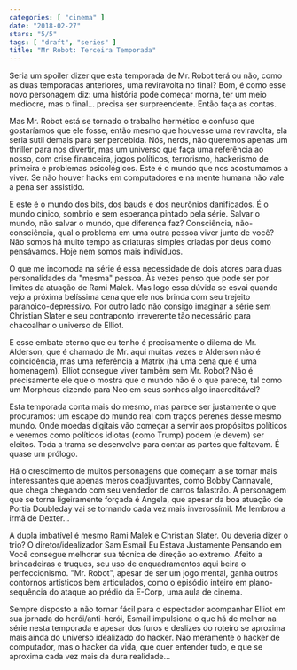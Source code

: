 ```yaml
---
categories: [ "cinema" ]
date: "2018-02-27"
stars: "5/5"
tags: [ "draft", "series" ]
title: "Mr Robot: Terceira Temporada"
---
```

Seria um spoiler dizer que esta temporada de Mr. Robot terá ou não,
como as duas temporadas anteriores, uma reviravolta no final? Bom,
é como esse novo personagem diz: uma história pode começar morna,
ter um meio medíocre, mas o final... precisa ser surpreendente. Então
faça as contas.

Mas Mr. Robot está se tornado o trabalho hermético e confuso que
gostaríamos que ele fosse, então mesmo que houvesse uma reviravolta,
ela seria sutil demais para ser percebida. Nós, nerds, não queremos
apenas um thriller para nos divertir, mas um universo que faça uma
referência ao nosso, com crise financeira, jogos políticos, terrorismo,
hackerismo de primeira e problemas psicológicos. Este é o mundo que
nos acostumamos a viver. Se não houver hacks em computadores e na mente
humana não vale a pena ser assistido.

E este é o mundo dos bits, dos bauds e dos neurônios danificados. É
o mundo cínico, sombrio e sem esperança pintado pela série. Salvar
o mundo, não salvar o mundo, que diferença faz? Consciência,
não-consciência, qual o problema em uma outra pessoa viver junto de
você? Não somos há muito tempo as criaturas simples criadas por deus
como pensávamos. Hoje nem somos mais indivíduos.

O que me incomoda na série é essa necessidade de dois atores para
duas personalidades da "mesma" pessoa. Às vezes penso que pode ser
por limites da atuação de Rami Malek. Mas logo essa dúvida se esvai
quando vejo a próxima belíssima cena que ele nos brinda com seu trejeito
paranoico-depressivo. Por outro lado não consigo imaginar a série sem
Christian Slater e seu contraponto irreverente tão necessário para
chacoalhar o universo de Elliot.

E esse embate eterno que eu tenho é precisamente o dilema de
Mr. Alderson, que é chamado de Mr. aqui muitas vezes e Alderson não
é coincidência, mas uma referência a Matrix (há uma cena que é
uma homenagem). Elliot consegue viver também sem Mr. Robot? Não é
precisamente ele que o mostra que o mundo não é o que parece, tal como
um Morpheus dizendo para Neo em seus sonhos algo inacreditável?

Esta temporada conta mais do mesmo, mas parece ser justamente o que
procuramos: um escape do mundo real com traços perenes desse mesmo
mundo. Onde moedas digitais vão começar a servir aos propósitos
políticos e veremos como políticos idiotas (como Trump) podem (e
devem) ser eleitos. Toda a trama se desenvolve para contar as partes
que faltavam. É quase um prólogo.

Há o crescimento de muitos personagens que começam a se tornar mais
interessantes que apenas meros coadjuvantes, como Bobby Cannavale, que
chega chegando com seu vendedor de carros falastrão. A personagem que
se torna ligeiramente forçada é Angela, que apesar da boa atuação de
Portia Doubleday vai se tornando cada vez mais inverossímil. Me lembrou
a irmã de Dexter...

A dupla imbatível é mesmo Rami Malek e Christian Slater. Ou deveria
dizer o trio? O diretor/idealizador Sam Esmail Eu Estava Justamente
Pensando em Você consegue melhorar sua técnica de direção ao
extremo. Afeito a brincadeiras e truques, seu uso de enquadramentos aqui
beira o perfeccionismo. "Mr. Robot", apesar de ser um jogo mental, ganha
outros contornos artísticos bem articulados, como o episódio inteiro
em plano-sequência do ataque ao prédio da E-Corp, uma aula de cinema.

Sempre disposto a não tornar fácil para o espectador acompanhar Elliot
em sua jornada do herói/anti-herói, Esmail impulsiona o que há de
melhor na série nesta temporada e apesar dos furos e deslizes do roteiro
se aproxima mais ainda do universo idealizado do hacker. Não meramente
o hacker de computador, mas o hacker da vida, que quer entender tudo,
e que se aproxima cada vez mais da dura realidade...

